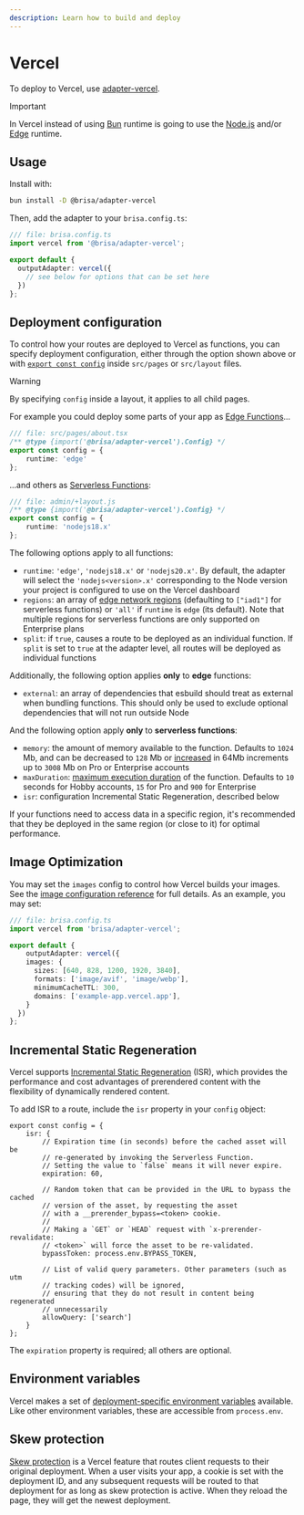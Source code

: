 ```yaml
---
description: Learn how to build and deploy
---
```


# Vercel

To deploy to Vercel, use [adapter-vercel](https://github.com/brisa-build/brisa/blob/main/packages/adapter-vercel).

> [!IMPORTANT]
>
> In Vercel instead of using [Bun](https://bun.sh/) runtime is going to use the [Node.js](https://nodejs.org) and/or [Edge](https://vercel.com/docs/concepts/functions/edge-functions) runtime.

## Usage

Install with:

```sh
bun install -D @brisa/adapter-vercel
```

Then, add the adapter to your `brisa.config.ts`:

```ts
/// file: brisa.config.ts
import vercel from '@brisa/adapter-vercel';

export default {
  outputAdapter: vercel({
    // see below for options that can be set here
  })
};
```

## Deployment configuration

To control how your routes are deployed to Vercel as functions, you can specify deployment configuration, either through the option shown above or with [`export const config`](page-options#config) inside `src/pages` or `src/layout` files.

> [!WARNING]
>
> By specifying `config` inside a layout, it applies to all child pages.

For example you could deploy some parts of your app as [Edge Functions](https://vercel.com/docs/concepts/functions/edge-functions)...

```ts
/// file: src/pages/about.tsx
/** @type {import('@brisa/adapter-vercel').Config} */
export const config = {
	runtime: 'edge'
};
```

...and others as [Serverless Functions](https://vercel.com/docs/concepts/functions/serverless-functions):

```ts
/// file: admin/+layout.js
/** @type {import('@brisa/adapter-vercel').Config} */
export const config = {
	runtime: 'nodejs18.x'
};
```

The following options apply to all functions:

- `runtime`: `'edge'`, `'nodejs18.x'` or `'nodejs20.x'`. By default, the adapter will select the `'nodejs<version>.x'` corresponding to the Node version your project is configured to use on the Vercel dashboard
- `regions`: an array of [edge network regions](https://vercel.com/docs/concepts/edge-network/regions) (defaulting to `["iad1"]` for serverless functions) or `'all'` if `runtime` is `edge` (its default). Note that multiple regions for serverless functions are only supported on Enterprise plans
- `split`: if `true`, causes a route to be deployed as an individual function. If `split` is set to `true` at the adapter level, all routes will be deployed as individual functions

Additionally, the following option applies **only** to **edge** functions:
- `external`: an array of dependencies that esbuild should treat as external when bundling functions. This should only be used to exclude optional dependencies that will not run outside Node

And the following option apply **only** to **serverless functions**:
- `memory`: the amount of memory available to the function. Defaults to `1024` Mb, and can be decreased to `128` Mb or [increased](https://vercel.com/docs/concepts/limits/overview#serverless-function-memory) in 64Mb increments up to `3008` Mb on Pro or Enterprise accounts
- `maxDuration`: [maximum execution duration](https://vercel.com/docs/functions/runtimes#max-duration) of the function. Defaults to `10` seconds for Hobby accounts, `15` for Pro and `900` for Enterprise
- `isr`: configuration Incremental Static Regeneration, described below

If your functions need to access data in a specific region, it's recommended that they be deployed in the same region (or close to it) for optimal performance.

## Image Optimization

You may set the `images` config to control how Vercel builds your images. See the [image configuration reference](https://vercel.com/docs/build-output-api/v3/configuration#images) for full details. As an example, you may set:

```ts
/// file: brisa.config.ts
import vercel from 'brisa/adapter-vercel';

export default {
	outputAdapter: vercel({
    images: {
      sizes: [640, 828, 1200, 1920, 3840],
      formats: ['image/avif', 'image/webp'],
      minimumCacheTTL: 300,
      domains: ['example-app.vercel.app'],
    }
  })
};
```

## Incremental Static Regeneration

Vercel supports [Incremental Static Regeneration](https://vercel.com/docs/incremental-static-regeneration) (ISR), which provides the performance and cost advantages of prerendered content with the flexibility of dynamically rendered content.

To add ISR to a route, include the `isr` property in your `config` object:

```tsx
export const config = {
	isr: {
		// Expiration time (in seconds) before the cached asset will be
		// re-generated by invoking the Serverless Function.
		// Setting the value to `false` means it will never expire.
		expiration: 60,

		// Random token that can be provided in the URL to bypass the cached
		// version of the asset, by requesting the asset
		// with a __prerender_bypass=<token> cookie.
		//
		// Making a `GET` or `HEAD` request with `x-prerender-revalidate: 
		// <token>` will force the asset to be re-validated.
		bypassToken: process.env.BYPASS_TOKEN,

		// List of valid query parameters. Other parameters (such as utm
		// tracking codes) will be ignored,
		// ensuring that they do not result in content being regenerated
		// unnecessarily
		allowQuery: ['search']
	}
};
```

The `expiration` property is required; all others are optional.

## Environment variables

Vercel makes a set of [deployment-specific environment variables](https://vercel.com/docs/concepts/projects/environment-variables#system-environment-variables) available. Like other environment variables, these are accessible from `process.env`.

## Skew protection

[Skew protection](https://vercel.com/docs/deployments/skew-protection) is a Vercel feature that routes client requests to their original deployment. When a user visits your app, a cookie is set with the deployment ID, and any subsequent requests will be routed to that deployment for as long as skew protection is active. When they reload the page, they will get the newest deployment. 
